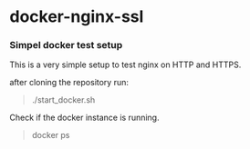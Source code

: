 # docker-nginx-ssl
### Simpel docker test setup

This is a very simple setup to test nginx on HTTP and HTTPS.

after cloning the repository run:
> ./start_docker.sh 

Check if the docker instance is running.
> docker ps 


